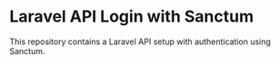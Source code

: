 # Laravel API Login with Sanctum

This repository contains a Laravel API setup with authentication using Sanctum.
